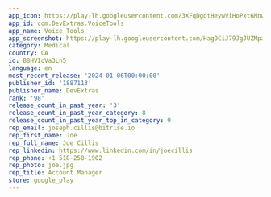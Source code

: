 ```yaml
---
app_icon: https://play-lh.googleusercontent.com/3XFqDgotHeywViHoPxt6MnwT_o6aIwF7gmlFlQBldX1sB81mm9Ff2Z0xI4vEqVHeaIk
app_id: com.DevExtras.VoiceTools
app_name: Voice Tools
app_screenshot: https://play-lh.googleusercontent.com/HagOCiJ79JgJUZMpa5fc2-x013c2rZDAK9COZ7jSjadZ4NDBavpBc7LC5-eDlI4raA
category: Medical
country: CA
id: B8HVIoVa3Ln5
language: en
most_recent_release: '2024-01-06T00:00:00'
publisher_id: '1887113'
publisher_name: DevExtras
rank: '98'
release_count_in_past_year: '3'
release_count_in_past_year_category: 8
release_count_in_past_year_top_in_category: 9
rep_email: joseph.cillis@bitrise.io
rep_first_name: Joe
rep_full_name: Joe Cillis
rep_linkedin: https://www.linkedin.com/in/joecillis
rep_phone: +1 518-258-1902
rep_photo: joe.jpg
rep_title: Account Manager
store: google_play
---
```


